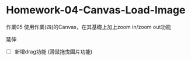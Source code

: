 # Homework-04-Canvas-Load-Image

作業05
使用作業(四)的Canvas，在其基礎上加上zoom in/zoom out功能

延伸

- [ ] 新增drag功能 (滑鼠拖曳圖片功能)
